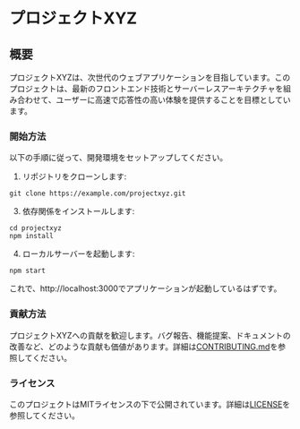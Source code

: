 # プロジェクトXYZ

## 概要
  プロジェクトXYZは、次世代のウェブアプリケーションを目指しています。このプロジェクトは、最新のフロントエンド技術とサーバーレスアーキテクチャを組み合わせて、ユーザーに高速で応答性の高い体験を提供することを目標としています。

### 開始方法

以下の手順に従って、開発環境をセットアップしてください。

1. リポジトリをクローンします:

  ```
  git clone https://example.com/projectxyz.git
  ```

3. 依存関係をインストールします:

```
cd projectxyz
npm install
```

4. ローカルサーバーを起動します:

```
npm start
```

これで、http://localhost:3000でアプリケーションが起動しているはずです。

### 貢献方法

プロジェクトXYZへの貢献を歓迎します。バグ報告、機能提案、ドキュメントの改善など、どのような貢献も価値があります。詳細は[CONTRIBUTING.md](https://example.com/projectxyz/CONTRIBUTING.md)を参照してください。

### ライセンス

このプロジェクトはMITライセンスの下で公開されています。詳細は[LICENSE](https://example.com/projectxyz/LICENSE)を参照してください。
